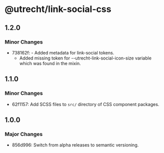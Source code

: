 # @utrecht/link-social-css

## 1.2.0

### Minor Changes

- 738162f: - Added metadata for link-social tokens.
  - Added missing token for --utrecht-link-social-icon-size variable which was found in the mixin.

## 1.1.0

### Minor Changes

- 62f1157: Add SCSS files to `src/` directory of CSS component packages.

## 1.0.0

### Major Changes

- 856d996: Switch from alpha releases to semantic versioning.
